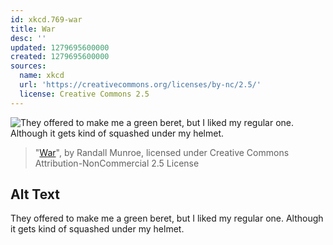 ```yaml
---
id: xkcd.769-war
title: War
desc: ''
updated: 1279695600000
created: 1279695600000
sources:
  name: xkcd
  url: 'https://creativecommons.org/licenses/by-nc/2.5/'
  license: Creative Commons 2.5
---
```

![They offered to make me a green beret, but I liked my regular one. Although it gets kind of squashed under my helmet.](https://imgs.xkcd.com/comics/war.png)
> "[War](https://xkcd.com/769/)", by Randall Munroe, licensed under Creative Commons Attribution-NonCommercial 2.5 License

## Alt Text
They offered to make me a green beret, but I liked my regular one. Although it gets kind of squashed under my helmet.
